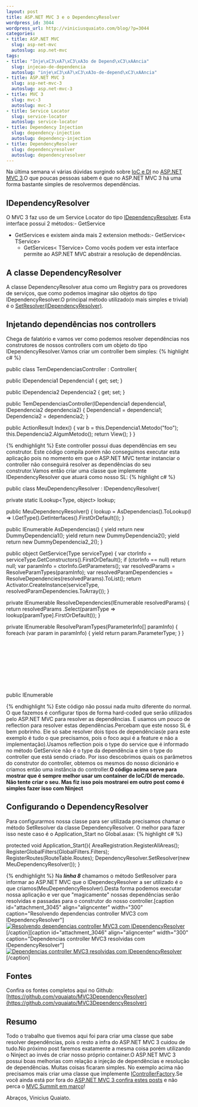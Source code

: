 ```yaml
--- 
layout: post
title: ASP.NET MVC 3 e o DependencyResolver
wordpress_id: 3044
wordpress_url: http://viniciusquaiato.com/blog/?p=3044
categories: 
- title: ASP.NET MVC
  slug: asp-net-mvc
  autoslug: asp.net-mvc
tags: 
- title: "Inje\xC3\xA7\xC3\xA3o de Depend\xC3\xAAncia"
  slug: injecao-de-dependencia
  autoslug: "inje\xC3\xA7\xC3\xA3o-de-depend\xC3\xAAncia"
- title: ASP.NET MVC 3
  slug: asp-net-mvc-3
  autoslug: asp.net-mvc-3
- title: MVC 3
  slug: mvc-3
  autoslug: mvc-3
- title: Service Locator
  slug: service-locator
  autoslug: service-locator
- title: Dependency Injection
  slug: dependency-injection
  autoslug: dependency-injection
- title: DependencyResolver
  slug: dependencyresolver
  autoslug: dependencyresolver
---
```

Na última semana vi várias dúvidas surgindo sobre [IoC e DI](http://viniciusquaiato.com/blog/wp-admin/edit-tags.php?action=edit&taxonomy=post_tag&post_type=post&tag_ID=27) no [ASP.NET MVC 3](http://viniciusquaiato.com/asp-net-mvc-3).O que poucas pessoas sabem é que no ASP.NET MVC 3 há uma forma bastante simples de resolvermos dependências.

## IDependencyResolver
O MVC 3 faz uso de um Service Locator do tipo [IDependencyResolver](http://msdn.microsoft.com/en-us/library/system.web.mvc.idependencyresolver(v=vs.98).aspx). Esta interface possui 2 métodos:- GetService
- GetServices
e existem ainda mais 2 extension methods:- GetService&lt;
    TService&gt;
    - GetServices&lt;
    TService&gt;
    Como vocês podem ver esta interface permite ao ASP.NET MVC abstrair a resolução de dependências.

## A classe DependencyResolver
A classe DependencyResolver atua como um Registry para os provedores de serviços, que como podemos imaginar são objetos do tipo IDependencyResolver.O principal método utilizado(o mais simples e trivial) é o [SetResolver(IDependencyResolver)](http://msdn.microsoft.com/en-us/library/gg401985(v=vs.98).aspx).

## Injetando dependências nos controllers
Chega de falatório e vamos ver como podemos resolver dependências nos construtores de nossos controllers com um objeto do tipo IDependencyResolver.Vamos criar um controller bem simples:
{% highlight c# %}

public class TemDependenciasController : Controller{    

public IDependencia1 Dependencia1 { get;
    set;
    }
    
public IDependencia2 Dependencia2 { get;
    set;
    }
    
public TemDependenciasController(IDependencia1 dependencia1, IDependencia2 dependencia2)    {        Dependencia1 = dependencia1;
    Dependencia2 = dependencia2;
    }
    
public ActionResult Index()    {
var b = this.Dependencia1.Metodo("foo");
    this.Dependencia2.AlgumMetodo();
    return View();
    }
}

{% endhighlight %}
Este controller possui duas dependências em seu construtor. Este código compila porém não conseguimos executar esta aplicação pois no momento em que o ASP.NET MVC tentar instanciar o controller não conseguirá resolver as dependências do seu construtor.Vamos então criar uma classe que implemente IDependencyResolver que atuará como nosso SL:
{% highlight c# %}

public class MeuDependencyResolver : IDependencyResolver{    

private 
static ILookup<Type, object> lookup;
    
public MeuDependencyResolver()    {        lookup = AsDependencias().ToLookup(l => l.GetType().GetInterfaces().FirstOrDefault());
    }
    
public IEnumerable<object> AsDependencias()    {        yield return new DummyDependencia1();
    yield return new DummyDependencia2();
    yield return new DummyDependencia2_2();
    }
    
public object GetService(Type serviceType)    {
var ctorInfo = serviceType.GetConstructors().FirstOrDefault();
    if (ctorInfo == null) return null;
var paramInfo = ctorInfo.GetParameters();
var resolvedParams = ResolveParamTypes(paramInfo);
var resolvedParamDependencies = ResolveDependencies(resolvedParams).ToList();
    return Activator.CreateInstance(serviceType, resolvedParamDependencies.ToArray());
    }
    
private IEnumerable<object> ResolveDependencies(IEnumerable<type> resolvedParams)    {             return resolvedParams            .Select(paramType => lookup[paramType].FirstOrDefault());
    }
    
private IEnumerable<type> ResolveParamTypes(ParameterInfo[] paramInfo)    {        foreach (var param in paramInfo)        {            yield return param.ParameterType;
    }
    }
    
public IEnumerable<object> GetServices(Type serviceType)    {        return new List<object>();
    }
}
</object></object></type></type></object></object>
{% endhighlight %}
 Este código não possui nada muito diferente do normal. O que fazemos é configurar tipos de forma hard-coded que serão utilizados pelo ASP.NET MVC para resolver as dependências. E usamos um pouco de reflection para resolver estas dependências.Percebam que este nosso SL é bem pobrinho. Ele só sabe resolver dois tipos de dependências(e para este exemplo é tudo o que precisamos, pois o foco aqui é a feature e não a implementação).Usamos reflection pois o type do service que é informado no método GetService não é o type da dependência e sim o type do controller que está sendo criado. Por isso descobrimos quais os parâmetros do construtor do controller, obtemos os mesmos do nosso dicionário e criamos então uma instância do controller.**O código acima serve para mostrar que é sempre melhor usar um container de IoC/DI de mercado. Não tente criar o seu. Mas fiz isso pois mostrarei em outro post como é simples fazer isso  com Ninject**

## Configurando o DependencyResolver
Para configurarmos nossa classe para ser utilizada precisamos chamar o método SetResolver da classe DependencyResolver. O melhor para fazer isso neste caso é o Application_Start no Global.asax:
{% highlight c# %}

protected void Application_Start(){    AreaRegistration.RegisterAllAreas();
    RegisterGlobalFilters(GlobalFilters.Filters);
    RegisterRoutes(RouteTable.Routes);
    DependencyResolver.SetResolver(new MeuDependencyResolver());
    }

{% endhighlight %}
Na **_linha 8_** chamamos o método SetResolver para informar ao ASP.NET MVC que o IDependecyResolver a ser utilizado é o que criamos(MeuDependencyResolver).Desta forma podemos executar nossa aplicação e ver que "magicamente" nossas dependências serão resolvidas e passadas para o construtor do nosso controller.[caption id="attachment_3045" align="aligncenter" width="300" caption="Resolvendo dependencias controller MVC3 com  IDependencyResolver"][![Resolvendo dependencias controller MVC3 com  IDependencyResolver](http://viniciusquaiato.com/blog/wp-content/uploads/2011/02/Resolvendo-dependencias-controller-IDependencyResolver-300x209.png "Resolvendo dependencias controller MVC3 com  IDependencyResolver")](http://viniciusquaiato.com/blog/wp-content/uploads/2011/02/Resolvendo-dependencias-controller-IDependencyResolver.png)[/caption][caption id="attachment_3046" align="aligncenter" width="300" caption="Dependencias controller MVC3 resolvidas com IDependencyResolver"][![Dependencias controller MVC3 resolvidas com IDependencyResolver](http://viniciusquaiato.com/blog/wp-content/uploads/2011/02/Dependencias-controller-resolvidas-com-IDependencyResolver-300x196.png "Dependencias controller MVC3 resolvidas com IDependencyResolver")](http://viniciusquaiato.com/blog/wp-content/uploads/2011/02/Dependencias-controller-resolvidas-com-IDependencyResolver.png)[/caption]

## Fontes
Confira os fontes completos aqui no Github: [https://github.com/vquaiato/MVC3DependencyResolver](https://github.com/vquaiato/MVC3DependencyResolver)

## Resumo
Todo o trabalho que tivemos aqui foi para criar uma classe que sabe resolver dependências, pois o resto a infra do ASP.NET MVC 3 cuidou de tudo.No próximo post faremos exatamente a mesma coisa porém utilizando o Ninject ao invés de criar nosso próprio container.O ASP.NET MVC 3 possui boas melhorias com relação a injeção de dependências e resolução de dependências. Muitas coisas ficaram simples. No exemplo acima não precisamos mais criar uma classe que implemente [IControllerFactory](http://msdn.microsoft.com/en-us/library/system.web.mvc.icontrollerfactory.aspx).Se você ainda está por fora do [ASP.NET MVC 3 confira estes posts](http://viniciusquaiato.com/blog/asp-net-mvc-3/) e não perca o [MVC Summit em março](http://mvcsummit.net)!

Abraços,
Vinicius Quaiato.

